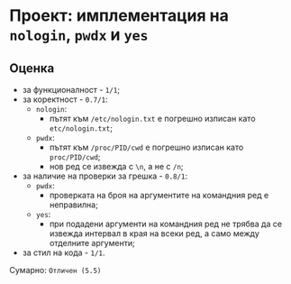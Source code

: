 # Проект: имплементация на `nologin`, `pwdx` и `yes`

## Оценка

* за функционалност - `1/1`;
* за коректност - `0.7/1`:
    * `nologin`:
        * пътят към `/etc/nologin.txt` е погрешно изписан като `etc/nologin.txt`;
    * `pwdx`:
        * пътят към `/proc/PID/cwd` е погрешно изписан като `proc/PID/cwd`;
        * нов ред се извежда с `\n`, а не с `/n`;
* за наличие на проверки за грешка - `0.8/1`:
    * `pwdx`:
        * проверката на броя на аргументите на командния ред е неправилна;
    * `yes`:
        * при подадени аргументи на командния ред не трябва да се извежда интервал в края на всеки ред, а само между отделните аргументи;
* за стил на кода - `1/1`.

Сумарно: `Отличен (5.5)`
